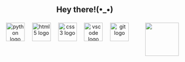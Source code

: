 <h2 align="center">Hey there!(•_•)</h2>

###

<img align="right" height="90" src="https://media.giphy.com/media/v1.Y2lkPTc5MGI3NjExejlkMGZ2bDd1bjRzZzh6Njludm13ZWxxNHdvbzdiaHE5cWdkNXljdyZlcD12MV9naWZzX3NlYXJjaCZjdD1n/GRPy8MKag9U1U88hzY/giphy.gif"  />

###

<div align="center">
  <img src="https://cdn.jsdelivr.net/gh/devicons/devicon/icons/python/python-original.svg" height="50" alt="python logo"  />
  <img width="12" />
  <img src="https://cdn.jsdelivr.net/gh/devicons/devicon/icons/html5/html5-original.svg" height="50" alt="html5 logo"  />
  <img width="12" />
  <img src="https://cdn.jsdelivr.net/gh/devicons/devicon/icons/css3/css3-original.svg" height="50" alt="css3 logo"  />
  <img width="12" />
  <img src="https://cdn.jsdelivr.net/gh/devicons/devicon/icons/vscode/vscode-original.svg" height="50" alt="vscode logo"  />
  <img width="12" />
  <img src="https://cdn.jsdelivr.net/gh/devicons/devicon/icons/git/git-original.svg" height="50" alt="git logo"  />
</div>

###

